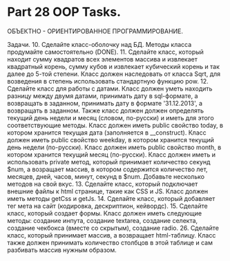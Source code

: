 ﻿# Part 28 OOP Tasks.

ОБЪЕКТНО - ОРИЕНТИРОВАННОЕ ПРОГРАММИРОВАНИЕ.

Задачи.
10. Сделайте класс-оболочку над БД. Методы класса продумайте самостоятельно (DONE).
11. Сделайте класс, который находит сумму квадратов всех элементов массива и извлекает квадратный корень, сумму кубов и извлекает кубический корень и так далее до 5-той степени. Класс должен наследовать от класса Sqrt, для возведения в
    степень использовать стандартную функцию pow.
12. Сделайте класс для работы с датами. Класс должен уметь находить разницу между двумя датами, принимать дату в sql-формате, а возвращать в заданном, принимать дату в формате '31.12.2013', а возвращать в заданном. Также класс должен должен
    определять текущий день недели и месяц (словом, по-русски) и иметь для этого соответствующие методы. Класс должен иметь public свойство today, в котором хранится текущая дата
    (заполняется в __construct). Класс должен иметь public свойство weekday, в котором хранится текущий день недели (по-русски). Класс должен иметь public свойство month, в котором хранится текущий месяц (по-русски).
    Класс должен иметь и использовать private метод, который принимает количество секунд $num, а возращает массив, в котором содержится количество лет, месяцев, дней, часов, минут, секунд в $num.
    Добавьте несколько методов на свой вкус.
13. Сделайте класс, который подключает внешние файлы к html странице, такие как CSS и JS. Класс должен иметь методы getCss и getJs.
14. Сделайте класс, который добавляет тег мета на сайт (кодировка, дескриптион, кейвордс).
15. Сделайте класс, который создает формы. Класс должен иметь следующие методы: создание инпута, создание textarea, создание селекта, создание чекбокса (вместе со скрытым), создание radio.
26. Сделайте класс, который принимает массив, а возвращает html-таблицу. Класс также должен принимать количество столбцов в этой таблице и сам разбивать массив нужным образом.
